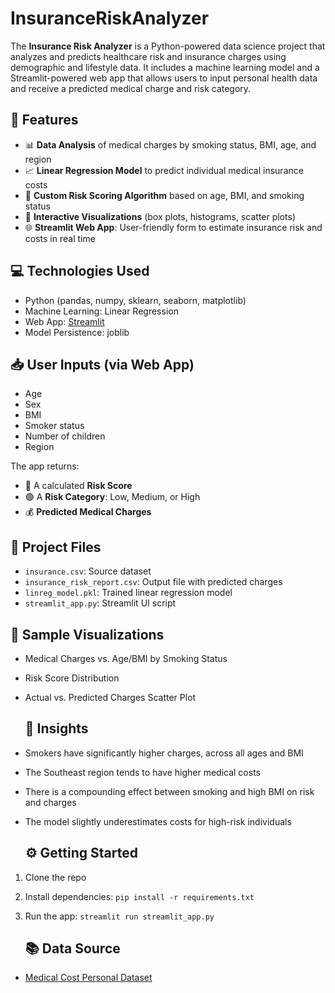 # InsuranceRiskAnalyzer
The **Insurance Risk Analyzer** is a Python-powered data science project that analyzes and predicts healthcare risk and insurance charges using demographic and lifestyle data. It includes a machine learning model and a Streamlit-powered web app that allows users to input personal health data and receive a predicted medical charge and risk category.

## 🚀 Features
- 📊 **Data Analysis** of medical charges by smoking status, BMI, age, and region
- 📈 **Linear Regression Model** to predict individual medical insurance costs
- 🧠 **Custom Risk Scoring Algorithm** based on age, BMI, and smoking status
- 🎨 **Interactive Visualizations** (box plots, histograms, scatter plots)
- 🌐 **Streamlit Web App**: User-friendly form to estimate insurance risk and costs in real time

## 💻 Technologies Used
- Python (pandas, numpy, sklearn, seaborn, matplotlib)
- Machine Learning: Linear Regression
- Web App: [Streamlit](https://streamlit.io/)
- Model Persistence: joblib

## 📥 User Inputs (via Web App)
- Age
- Sex
- BMI
- Smoker status
- Number of children
- Region

The app returns:
- 🔢 A calculated **Risk Score**
- 🟢 A **Risk Category**: Low, Medium, or High
- 💰 **Predicted Medical Charges**

## 📁 Project Files
- `insurance.csv`: Source dataset
- `insurance_risk_report.csv`: Output file with predicted charges
- `linreg_model.pkl`: Trained linear regression model
- `streamlit_app.py`: Streamlit UI script

## 📸 Sample Visualizations
- Medical Charges vs. Age/BMI by Smoking Status
- Risk Score Distribution
- Actual vs. Predicted Charges Scatter Plot

  ## 🧠 Insights
- Smokers have significantly higher charges, across all ages and BMI
- The Southeast region tends to have higher medical costs
- There is a compounding effect between smoking and high BMI on risk and charges
- The model slightly underestimates costs for high-risk individuals

  ## ⚙️ Getting Started
1. Clone the repo
2. Install dependencies: `pip install -r requirements.txt`
3. Run the app: `streamlit run streamlit_app.py`

   ## 📚 Data Source
- [Medical Cost Personal Dataset](https://www.kaggle.com/datasets/mirichoi0218/insurance)
